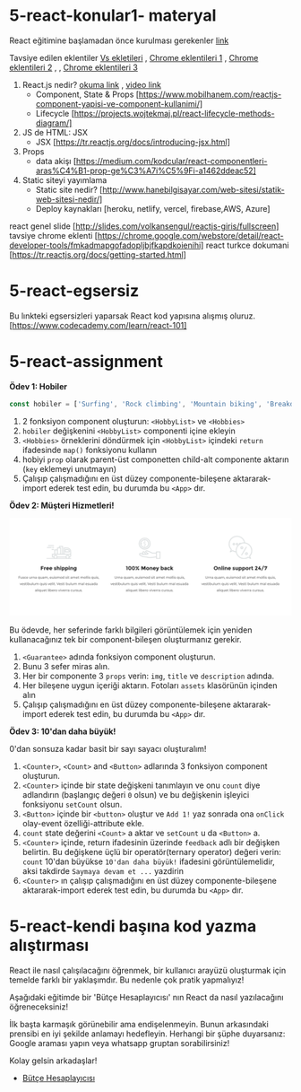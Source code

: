 # 5-react-konular1- materyal

React eğitimine başlamadan önce kurulması gerekenler [link](https://www.youtube.com/watch?v=pOE47x-aubg&list=PLqG356ExoxZXEW9h1uTWCwqLLTJ_bO5Be&index=2&ab_channel=EnginDemiro%C4%9F)

Tavsiye edilen eklentiler [Vs ekletileri](https://www.youtube.com/watch?v=EwXw1dp6AyM&list=PLqG356ExoxZXEW9h1uTWCwqLLTJ_bO5Be&index=3&ab_channel=EnginDemiro%C4%9F) , [Chrome eklentileri 1](https://chrome.google.com/webstore/detail/react-developer-tools/fmkadmapgofadopljbjfkapdkoienihi) , [Chrome eklentileri 2](https://chrome.google.com/webstore/detail/json-formatter/bcjindcccaagfpapjjmafapmmgkkhgoa) , , [Chrome eklentileri 3](https://chrome.google.com/webstore/detail/react-sight/aalppolilappfakpmdfdkpppdnhpgifn)

1. React.js nedir?   [okuma link](https://www.hostinger.web.tr/rehberler/react-nedir/) ,  [video link](https://www.youtube.com/watch?v=EoH-TliTV1Y&list=PL8IHDq7oEkgFKYIoNuubfZMuhhgEukkAg&ab_channel=ReactDersleri)
   - Component, State & Props  [https://www.mobilhanem.com/reactjs-component-yapisi-ve-component-kullanimi/]
   - Lifecycle [https://projects.wojtekmaj.pl/react-lifecycle-methods-diagram/]
2. JS de HTML: JSX
   - JSX [https://tr.reactjs.org/docs/introducing-jsx.html]
3. Props
   - data akişı [https://medium.com/kodcular/react-componentleri-aras%C4%B1-prop-ge%C3%A7i%C5%9Fi-a1462ddeac52]
4. Static siteyi yayımlama
   - Static site nedir? [http://www.hanebilgisayar.com/web-sitesi/statik-web-sitesi-nedir/]
   - Deploy kaynakları [heroku, netlify, vercel, firebase,AWS, Azure]

react genel slide [http://slides.com/volkansengul/reactjs-giris/fullscreen]                     
tavsiye chrome eklenti [https://chrome.google.com/webstore/detail/react-developer-tools/fmkadmapgofadopljbjfkapdkoienihi]
react turkce dokumani [https://tr.reactjs.org/docs/getting-started.html]

# 5-react-egsersiz
Bu lınkteki egsersizleri yaparsak React kod yapısına alışmış oluruz.
[https://www.codecademy.com/learn/react-101]


# 5-react-assignment

**Ödev 1: Hobiler**

```js
const hobiler = ['Surfing', 'Rock climbing', 'Mountain biking', 'Breakdancing'];
```

1. 2 fonksiyon component oluşturun: `<HobbyList>` ve `<Hobbies>`
2. `hobiler` değişkenini `<HobbyList>` componenti içine ekleyin
3. `<Hobbies>` örneklerini döndürmek için `<HobbyList>` içindeki `return` ifadesinde  `map()` fonksiyonu kullanın
4. hobiyi `prop` olarak parent-üst componetten child-alt componente aktarın (`key` eklemeyi unutmayın)
5. Çalışıp çalışmadığını en üst düzey componente-bileşene aktararak-import ederek test edin, bu durumda bu `<App>` dır.

**Ödev 2: Müşteri Hizmetleri!**

![ödev 2](https://github.com/Junior-Codersnl/5-react-konular1-assignment/blob/main/assets/exercise2.png)

Bu ödevde, her seferinde farklı bilgileri görüntülemek için yeniden kullanacağınız tek bir component-bileşen oluşturmanız gerekir.

1. `<Guarantee>` adında fonksiyon component oluşturun.
2. Bunu 3 sefer miras alın.
3. Her bir componente 3 `props` verin: `img`, `title` ve `description` adında.
4. Her bileşene uygun içeriği aktarın. Fotoları `assets` klasörünün içinden alın
5. Çalışıp çalışmadığını en üst düzey componente-bileşene aktararak-import ederek test edin, bu durumda bu `<App>` dır.


**Ödev 3: 10'dan daha büyük!**

0'dan sonsuza kadar basit bir sayı sayacı oluşturalım!

1. `<Counter>`, `<Count>` and `<Button>` adlarında 3 fonksiyon component oluşturun.
2. `<Counter>` içinde bir state değişkeni tanımlayın ve onu `count` diye adlandırın (başlangıç değeri `0` olsun) ve bu değişkenin işleyici fonksiyonu `setCount` olsun.
3. `<Button>` içinde bir `<button>` oluştur ve `Add 1!` yaz sonrada ona `onClick` olay-event özelliği-attribute ekle.
4. `count` state değerini `<Count>` a aktar ve `setCount` u da `<Button>` a.
5. `<Counter>` içinde, return ifadesinin üzerinde `feedback` adlı bir değişken belirtin. Bu değişkene üçlü bir operatör(ternary operator) değeri verin: `count` 10'dan büyükse `10'dan daha büyük!` ifadesini görüntülemelidir, aksi takdirde `Saymaya devam et ...` yazdirin
6. `<Counter>` ın çalışıp çalışmadığını en üst düzey componente-bileşene aktararak-import ederek test edin, bu durumda bu `<App>` dır.


# 5-react-kendi başına kod yazma alıştırması
React ile nasıl çalışılacağını öğrenmek, bir kullanıcı arayüzü oluşturmak için temelde farklı bir yaklaşımdır. Bu nedenle çok pratik yapmalıyız!

Aşağıdaki eğitimde bir 'Bütçe Hesaplayıcısı' nın  React da nasıl yazılacağını öğreneceksiniz!

İlk başta karmaşık görünebilir ama endişelenmeyin. Bunun arkasındaki prensibi en iyi şekilde anlamayı hedefleyin. Herhangi bir şüphe duyarsanız: Google araması yapın veya whatsapp gruptan sorabilirsiniz!

Kolay gelsin arkadaşlar!

-   [Bütçe Hesaplayıcısı](https://www.youtube.com/watch?v=f6HYLHrYpGs)
